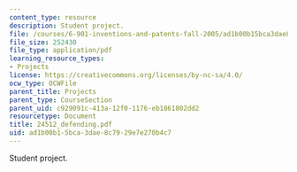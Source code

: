 ```yaml
---
content_type: resource
description: Student project.
file: /courses/6-901-inventions-and-patents-fall-2005/ad1b00b15bca3dae8c7929e7e270b4c7_24512_defending.pdf
file_size: 252430
file_type: application/pdf
learning_resource_types:
- Projects
license: https://creativecommons.org/licenses/by-nc-sa/4.0/
ocw_type: OCWFile
parent_title: Projects
parent_type: CourseSection
parent_uid: c929091c-413a-12f0-1176-eb1861802dd2
resourcetype: Document
title: 24512_defending.pdf
uid: ad1b00b1-5bca-3dae-8c79-29e7e270b4c7
---
```

Student project.